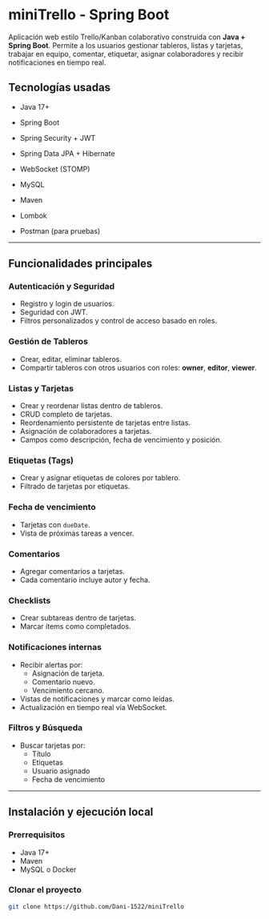 #  miniTrello - Spring Boot

Aplicación web estilo Trello/Kanban colaborativo construida con **Java + Spring Boot**. Permite a los usuarios gestionar tableros, listas y tarjetas, trabajar en equipo, comentar, etiquetar, asignar colaboradores y recibir notificaciones en tiempo real.

##  Tecnologías usadas

- Java 17+
- Spring Boot
- Spring Security + JWT
- Spring Data JPA + Hibernate
- WebSocket (STOMP)
- MySQL
- Maven
- Lombok
  
- Postman (para pruebas)

---

##  Funcionalidades principales

###  Autenticación y Seguridad
- Registro y login de usuarios.
- Seguridad con JWT.
- Filtros personalizados y control de acceso basado en roles.

###  Gestión de Tableros
- Crear, editar, eliminar tableros.
- Compartir tableros con otros usuarios con roles: **owner**, **editor**, **viewer**.

###  Listas y Tarjetas
- Crear y reordenar listas dentro de tableros.
- CRUD completo de tarjetas.
- Reordenamiento persistente de tarjetas entre listas.
- Asignación de colaboradores a tarjetas.
- Campos como descripción, fecha de vencimiento y posición.

###  Etiquetas (Tags)
- Crear y asignar etiquetas de colores por tablero.
- Filtrado de tarjetas por etiquetas.

###  Fecha de vencimiento
- Tarjetas con `dueDate`.
- Vista de próximas tareas a vencer.

###  Comentarios
- Agregar comentarios a tarjetas.
- Cada comentario incluye autor y fecha.

###  Checklists
- Crear subtareas dentro de tarjetas.
- Marcar ítems como completados.

###  Notificaciones internas
- Recibir alertas por:
  - Asignación de tarjeta.
  - Comentario nuevo.
  - Vencimiento cercano.
- Vistas de notificaciones y marcar como leídas.
- Actualización en tiempo real vía WebSocket.

###  Filtros y Búsqueda
- Buscar tarjetas por:
  - Título
  - Etiquetas
  - Usuario asignado
  - Fecha de vencimiento

---

##  Instalación y ejecución local

### Prerrequisitos

- Java 17+
- Maven
- MySQL o Docker

### Clonar el proyecto

```bash
git clone https://github.com/Dani-1522/miniTrello

